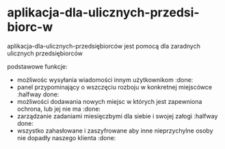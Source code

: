 # aplikacja-dla-ulicznych-przedsi-biorc-w


aplikacja-dla-ulicznych-przedsiębiorców jest pomocą dla zaradnych ulicznych przedsiębiorców

podstawowe funkcje:

- możliwośc wysyłania wiadomości innym użytkownikom :done:
- panel przypominający o wszczęciu rozboju w konkretnej miejscówce :halfway done:
- możliwości dodawania nowych miejsc w których jest zapewniona ochrona, lub jej nie ma :done:
- zarządzanie zadaniami miesięczbymi dla siebie i swojej załogi  :halfway done:
- wszystko zahasłowane i zaszyfrowane aby inne nieprzychylne osoby nie dopadły naszego klienta :done:
